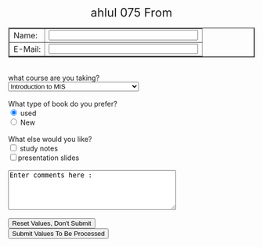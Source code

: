 <html>
<head>
<title>ahlul 075</title>
</head>
<body>
<form>
<p align=center>
<font size=+2>ahlul 075 From</font>
</p>
<table border=2>
<tr>
<td align=rigt>Name: </td>
<td><input type="text" name="student" size=35></td>
</tr>
<tr>
<td align=rigt>E-Mail: </td>
<td><input type="text" name="EmailAddr" size=35></td>
</tr>
</table>
<br>
what course are you taking?
<br>
<select name="Course">
<option value="MIS213">Introduction to MIS</option>
<option value="MIS216">Introduction to Visual Basic Programming</option>
<option value="MIS315">Database Management Systems</opotion>
<option value="MIS316">Programming Applications</option>
<option value="MIS411">Systems Analysis and Design</option>
</select>
<br><br>
What type of book do you prefer?
<br>
<input type="radio" name="prefer" value="U" checked> used
<br>
<input type="radio" name="prefer" value="N"> New
<br><br>
What else would you like?
<br>
<input type="checkbox" name="Notes" value="yes"> study notes
<br>
<input type="checkbox" name="Slides" value="yes">presentation slides
<br><br>
<textarea name="comments" rows=5 cols=40 wrap="yes">
Enter comments here :
</textarea>
<br><br>
<input type="reset" value="Reset Values, Don't Submit">
<br>
<input type="submit" value="Submit Values To Be Processed">
</from>
</body>
</html>
